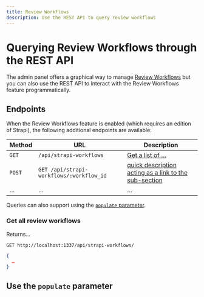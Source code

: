 ```yaml
---
title: Review Workflows
description: Use the REST API to query review workflows
---
```


# Querying Review Workflows through the REST API <EnterpriseBadge />

The admin panel offers a graphical way to manage [Review Workflows](/user-docs/settings/review-workflows) but you can also use the REST API to interact with the Review Workflows feature programmatically.

<!-- TODO: add more introduction sentences here if necessary  -->

## Endpoints

When the Review Workflows feature is enabled (which requires an <EnterpriseBadge /> edition of Strapi), the following additional endpoints are available:

<!-- TODO: fill in the table with all available endpoints  -->

| Method   | URL                                         | Description                           |
| -------- | ------------------------------------------- | ------------------------------------- |
| `GET`    | `/api/strapi-workflows`                     | [Get a list of …](#get-all-review-workflows)       |
| `POST`   | `GET /api/strapi-workflows/:workflow_id`    | [quick description acting as a link to the sub-section](#header-link)           |
| …        | …                                           | …                                     |

Queries can also support using the [`populate` parameter](#use-the-populate-parameter).

<!-- TODO: for each endpoint, follow the template below, giving a title and 1 or 2 introductory description sentences, and adding an example request and example response -->

###  Get all review workflows

<!-- TODO: complete the description sentence -->
Returns…

<!-- TODO: In the ApiCall template below, please fill the request and response data, and update the title properties if/when required -->

<ApiCall>

<Request title="Example request">

`GET http://localhost:1337/api/strapi-workflows/`

</Request>

<Response title="Example response">

```json
{
  …
}

```

</Response>

</ApiCall>

## Use the `populate` parameter

<!-- TODO: Add a description of what populate can be used for, then one or two examples of real-world use cases using <ApiCall> component(s) -->
